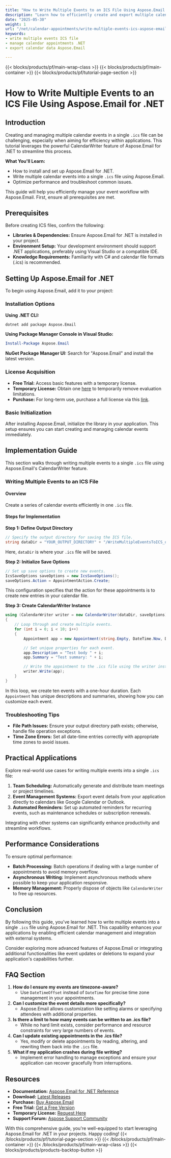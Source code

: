 ```yaml
---
title: "How to Write Multiple Events to an ICS File Using Aspose.Email for .NET&#58; A Complete Guide"
description: "Learn how to efficiently create and export multiple calendar events into a single ICS file using Aspose.Email for .NET. Follow this detailed guide with code examples."
date: "2025-05-30"
weight: 1
url: "/net/calendar-appointments/write-multiple-events-ics-aspose-email-net/"
keywords:
- write multiple events ICS file
- manage calendar appointments .NET
- export calendar data Aspose.Email

---
```


{{< blocks/products/pf/main-wrap-class >}}
{{< blocks/products/pf/main-container >}}
{{< blocks/products/pf/tutorial-page-section >}}
# How to Write Multiple Events to an ICS File Using Aspose.Email for .NET

## Introduction

Creating and managing multiple calendar events in a single `.ics` file can be challenging, especially when aiming for efficiency within applications. This tutorial leverages the powerful CalendarWriter feature of Aspose.Email for .NET to streamline this process.

**What You'll Learn:**
- How to install and set up Aspose.Email for .NET.
- Write multiple calendar events into a single `.ics` file using Aspose.Email.
- Optimize performance and troubleshoot common issues.

This guide will help you efficiently manage your event workflow with Aspose.Email. First, ensure all prerequisites are met.

## Prerequisites

Before creating ICS files, confirm the following:

- **Libraries & Dependencies:** Ensure Aspose.Email for .NET is installed in your project.
- **Environment Setup:** Your development environment should support .NET applications, preferably using Visual Studio or a compatible IDE.
- **Knowledge Requirements:** Familiarity with C# and calendar file formats (.ics) is recommended.

## Setting Up Aspose.Email for .NET

To begin using Aspose.Email, add it to your project:

### Installation Options

**Using .NET CLI:**
```bash
dotnet add package Aspose.Email
```

**Using Package Manager Console in Visual Studio:**
```powershell
Install-Package Aspose.Email
```

**NuGet Package Manager UI:**
Search for "Aspose.Email" and install the latest version.

### License Acquisition
- **Free Trial:** Access basic features with a temporary license.
- **Temporary License:** Obtain one [here](https://purchase.aspose.com/temporary-license/) to temporarily remove evaluation limitations.
- **Purchase:** For long-term use, purchase a full license via this [link](https://purchase.aspose.com/buy).

### Basic Initialization

After installing Aspose.Email, initialize the library in your application. This setup ensures you can start creating and managing calendar events immediately.

## Implementation Guide

This section walks through writing multiple events to a single `.ics` file using Aspose.Email's CalendarWriter feature.

### Writing Multiple Events to an ICS File

#### Overview
Create a series of calendar events efficiently in one `.ics` file.

#### Steps for Implementation

**Step 1: Define Output Directory**
```csharp
// Specify the output directory for saving the ICS file.
string dataDir = "YOUR_OUTPUT_DIRECTORY" + "/WriteMultipleEventsToICS_out.ics";
```
Here, `dataDir` is where your `.ics` file will be saved.

**Step 2: Initialize Save Options**
```csharp
// Set up save options to create new events.
IcsSaveOptions saveOptions = new IcsSaveOptions();
saveOptions.Action = AppointmentAction.Create;
```
This configuration specifies that the action for these appointments is to create new entries in your calendar file.

**Step 3: Create CalendarWriter Instance**
```csharp
using (CalendarWriter writer = new CalendarWriter(dataDir, saveOptions))
{
    // Loop through and create multiple events.
    for (int i = 0; i < 10; i++)
    {
        Appointment app = new Appointment(string.Empty, DateTime.Now, DateTime.Now.AddHours(1), "sender@domain.com", "receiver@domain.com");

        // Set unique properties for each event.
        app.Description = "Test body " + i;
        app.Summary = "Test summary: " + i;

        // Write the appointment to the .ics file using the writer instance.
        writer.Write(app);
    }
}
```
In this loop, we create ten events with a one-hour duration. Each `Appointment` has unique descriptions and summaries, showing how you can customize each event.

### Troubleshooting Tips
- **File Path Issues:** Ensure your output directory path exists; otherwise, handle file operation exceptions.
- **Time Zone Errors:** Set all date-time entries correctly with appropriate time zones to avoid issues.

## Practical Applications

Explore real-world use cases for writing multiple events into a single `.ics` file:
1. **Team Scheduling:** Automatically generate and distribute team meetings or project timelines.
2. **Event Management Systems:** Export event details from your application directly to calendars like Google Calendar or Outlook.
3. **Automated Reminders:** Set up automated reminders for recurring events, such as maintenance schedules or subscription renewals.

Integrating with other systems can significantly enhance productivity and streamline workflows.

## Performance Considerations
To ensure optimal performance:
- **Batch Processing:** Batch operations if dealing with a large number of appointments to avoid memory overflow.
- **Asynchronous Writing:** Implement asynchronous methods where possible to keep your application responsive.
- **Memory Management:** Properly dispose of objects like `CalendarWriter` to free up resources.

## Conclusion
By following this guide, you've learned how to write multiple events into a single `.ics` file using Aspose.Email for .NET. This capability enhances your applications by enabling efficient calendar management and integration with external systems.

Consider exploring more advanced features of Aspose.Email or integrating additional functionalities like event updates or deletions to expand your application's capabilities further.

## FAQ Section
1. **How do I ensure my events are timezone-aware?**
   - Use `DateTimeOffset` instead of `DateTime` for precise time zone management in your appointments.
2. **Can I customize the event details more specifically?**
   - Aspose.Email allows customization like setting alarms or specifying attendees with additional properties.
3. **Is there a limit to how many events can be written to an .ics file?**
   - While no hard limit exists, consider performance and resource constraints for very large numbers of events.
4. **Can I update existing appointments in the .ics file?**
   - Yes, modify or delete appointments by reading, altering, and rewriting them back into the `.ics` file.
5. **What if my application crashes during file writing?**
   - Implement error handling to manage exceptions and ensure your application can recover gracefully from interruptions.

## Resources
- **Documentation:** [Aspose.Email for .NET Reference](https://reference.aspose.com/email/net/)
- **Download:** [Latest Releases](https://releases.aspose.com/email/net/)
- **Purchase:** [Buy Aspose.Email](https://purchase.aspose.com/buy)
- **Free Trial:** [Get a Free Version](https://releases.aspose.com/email/net/)
- **Temporary License:** [Request Here](https://purchase.aspose.com/temporary-license/)
- **Support Forum:** [Aspose Support Community](https://forum.aspose.com/c/email/10)

With this comprehensive guide, you're well-equipped to start leveraging Aspose.Email for .NET in your projects. Happy coding!
{{< /blocks/products/pf/tutorial-page-section >}}
{{< /blocks/products/pf/main-container >}}
{{< /blocks/products/pf/main-wrap-class >}}
{{< blocks/products/products-backtop-button >}}